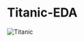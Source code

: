 # Titanic-EDA
![Titanic](https://www.pixelstalk.net/wp-content/uploads/images1/Ocean-Titanic-Backgrounds.jpg)
